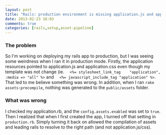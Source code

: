 ```yaml
---
layout: post
title: "Rails: production environment is missing application.js and application.css"
date: 2013-02-23 16:03
comments: true
categories: [rails,setup,asset-pipeline]
---
```


### The problem

So I'm working on deploying my rails app to production, but I was seeing some weirdness when I ran it in production mode. Firstly, the application resources pointed to application.js and application.css even though my template was not change (ie. ```  <%= stylesheet_link_tag    "application", :media => "all" %>``` and ```  <%= javascript_include_tag "application" %>```. That led to me believe something was wrong. In addition, when I ran ```rake assets:precompile```, nothing was generated to the ```public/assets``` folder. 

### What was wrong

I checked my application.rb, and the ```config.assets.enabled``` was set to ```true```. Then I realized that when I first created the app, I turned off that setting in ```production.rb```. Simply turning it back on allowed the compilation of assets and leading rails to resolve to the right path (and not application.js/css).

